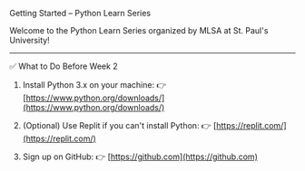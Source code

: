  Getting Started – Python Learn Series

Welcome to the Python Learn Series organized by MLSA at St. Paul's University!

---
 ✅ What to Do Before Week 2

1. Install Python 3.x on your machine:
   👉 [https://www.python.org/downloads/](https://www.python.org/downloads/)

2. (Optional) Use Replit if you can't install Python:
   👉 [https://replit.com/](https://replit.com/)

3. Sign up on GitHub:
   👉 [https://github.com](https://github.com)

